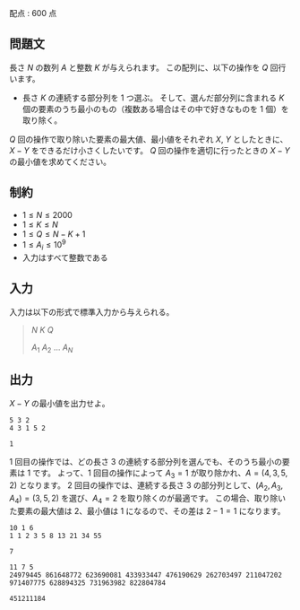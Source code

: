 配点 : $600$ 点

## 問題文

長さ $N$ の数列 $A$ と整数 $K$ が与えられます。
この配列に、以下の操作を $Q$ 回行います。

- 長さ $K$ の連続する部分列を $1$ つ選ぶ。
そして、選んだ部分列に含まれる $K$ 個の要素のうち最小のもの（複数ある場合はその中で好きなものを $1$ 個）を取り除く。

$Q$ 回の操作で取り除いた要素の最大値、最小値をそれぞれ $X$, $Y$ としたときに、$X-Y$ をできるだけ小さくしたいです。
$Q$ 回の操作を適切に行ったときの $X-Y$ の最小値を求めてください。

## 制約

- $1 \leq N \leq 2000$
- $1 \leq K \leq N$
- $1 \leq Q \leq N-K+1$
- $1 \leq A_i \leq 10^9$
- 入力はすべて整数である

## 入力

入力は以下の形式で標準入力から与えられる。

> $N$ $K$ $Q$
> 
> $A_1$ $A_2$ $...$ $A_N$

## 出力

$X-Y$ の最小値を出力せよ。

```input1
5 3 2
4 3 1 5 2
```

```output1
1
```

$1$ 回目の操作では、どの長さ $3$ の連続する部分列を選んでも、そのうち最小の要素は $1$ です。
よって、$1$ 回目の操作によって $A_3=1$ が取り除かれ、$A=(4,3,5,2)$ となります。
$2$ 回目の操作では、連続する長さ $3$ の部分列として、$(A_2,A_3,A_4)=(3,5,2)$ を選び、$A_4=2$ を取り除くのが最適です。
この場合、取り除いた要素の最大値は $2$、最小値は $1$ になるので、その差は $2-1=1$ になります。

```input2
10 1 6
1 1 2 3 5 8 13 21 34 55
```

```output2
7
```

```input3
11 7 5
24979445 861648772 623690081 433933447 476190629 262703497 211047202 971407775 628894325 731963982 822804784
```

```output3
451211184
```